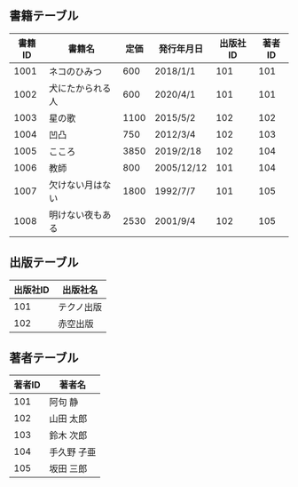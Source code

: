 ## 書籍テーブル
| 書籍ID | 書籍名           | 定価 | 発行年月日 | 出版社ID | 著者ID | 
| ------ | ---------------- | ---- | ---------- | -------- | ------ | 
| 1001   | ネコのひみつ     | 600  | 2018/1/1   | 101      | 101    | 
| 1002   | 犬にたかられる人 | 600  | 2020/4/1   | 101      | 101    | 
| 1003   | 星の歌           | 1100 | 2015/5/2   | 102      | 102    | 
| 1004   | 凹凸             | 750  | 2012/3/4   | 102      | 103    | 
| 1005   | こころ           | 3850 | 2019/2/18  | 102      | 104    | 
| 1006   | 教師             | 800  | 2005/12/12 | 101      | 104    | 
| 1007   | 欠けない月はない | 1800 | 1992/7/7   | 101      | 105    | 
| 1008   | 明けない夜もある | 2530 | 2001/9/4   | 102      | 105    | 
## 出版テーブル
| 出版社ID | 出版社名   | 
| -------- | ---------- | 
| 101      | テクノ出版 | 
| 102      | 赤空出版   | 
## 著者テーブル
| 著者ID | 著者名      | 
| ------ | ----------- | 
| 101    | 阿句 静     | 
| 102    | 山田 太郎   | 
| 103    | 鈴木 次郎   | 
| 104    | 手久野 子亜 | 
| 105    | 坂田 三郎   | 